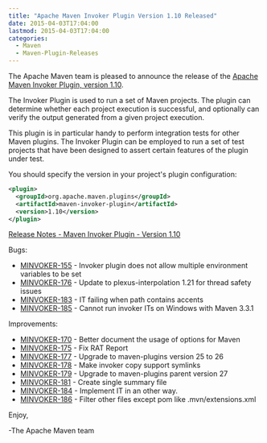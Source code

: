 ```yaml
---
title: "Apache Maven Invoker Plugin Version 1.10 Released"
date: 2015-04-03T17:04:00
lastmod: 2015-04-03T17:04:00
categories:
  - Maven
  - Maven-Plugin-Releases
---
```

The Apache Maven team is pleased to announce the release of the 
[Apache Maven Invoker Plugin, version 1.10](http://maven.apache.org/plugins/maven-invoker-plugin/).

The Invoker Plugin is used to run a set of Maven projects. The plugin can
determine whether each project execution is successful, and optionally can
verify the output generated from a given project execution.

This plugin is in particular handy to perform integration tests for other Maven
plugins. The Invoker Plugin can be employed to run a set of test projects that
have been designed to assert certain features of the plugin under test.

You should specify the version in your project's plugin configuration:

```xml
<plugin>
  <groupId>org.apache.maven.plugins</groupId>
  <artifactId>maven-invoker-plugin</artifactId>
  <version>1.10</version>
</plugin>
```
<!-- more -->

[Release Notes - Maven Invoker Plugin - Version 1.10](http://jira.codehaus.org/secure/ReleaseNote.jspa?projectId=11441&version=20479)

Bugs:

 * [MINVOKER-155](https://issues.apache.org/jira/browse/MINVOKER-155) - Invoker plugin does not allow multiple environment variables to be set
 * [MINVOKER-176](https://issues.apache.org/jira/browse/MINVOKER-176) - Update to plexus-interpolation 1.21 for thread safety issues
 * [MINVOKER-183](https://issues.apache.org/jira/browse/MINVOKER-183) - IT failing when path contains accents
 * [MINVOKER-185](https://issues.apache.org/jira/browse/MINVOKER-185) - Cannot run invoker ITs on Windows with Maven 3.3.1

Improvements:

 * [MINVOKER-170](https://issues.apache.org/jira/browse/MINVOKER-170) - Better document the usage of options for Maven
 * [MINVOKER-175](https://issues.apache.org/jira/browse/MINVOKER-175) - Fix RAT Report
 * [MINVOKER-177](https://issues.apache.org/jira/browse/MINVOKER-177) - Upgrade to maven-plugins version 25 to 26
 * [MINVOKER-178](https://issues.apache.org/jira/browse/MINVOKER-178) - Make invoker copy support symlinks
 * [MINVOKER-179](https://issues.apache.org/jira/browse/MINVOKER-179) - Upgrade to maven-plugins parent version 27
 * [MINVOKER-181](https://issues.apache.org/jira/browse/MINVOKER-181) - Create single summary file
 * [MINVOKER-184](https://issues.apache.org/jira/browse/MINVOKER-184) - Implement IT in an other way.
 * [MINVOKER-186](https://issues.apache.org/jira/browse/MINVOKER-186) - Filter other files except pom like .mvn/extensions.xml

Enjoy,

-The Apache Maven team

